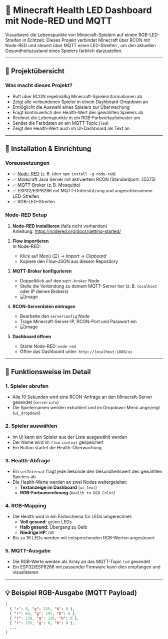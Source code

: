 # 🧱 Minecraft Health LED Dashboard mit Node-RED und MQTT

Visualisiere die Lebenspunkte von Minecraft-Spielern auf einem RGB-LED-Streifen in Echtzeit. Dieses Projekt verbindet Minecraft über RCON mit Node-RED und steuert über MQTT einen LED-Streifen , um den aktuellen Gesundheitszustand eines Spielers farblich darzustellen.

---

## 🧠 Projektübersicht

### Was macht dieses Projekt?

- Ruft über RCON regelmäßig Minecraft-Spielerinformationen ab
- Zeigt alle verbundenen Spieler in einem Dashboard-Dropdown an
- Ermöglicht die Auswahl eines Spielers zur Überwachung
- Fragt kontinuierlich den Health-Wert des gewählten Spielers ab
- Rechnet die Lebenspunkte in ein RGB-Farbverlaufsmuster um
- Sendet die Farbdaten an ein MQTT-Topic (`led`)
- Zeigt den Health-Wert auch im UI-Dashboard als Text an

---

## 🔧 Installation & Einrichtung

### Voraussetzungen

- ✅ [Node-RED](https://nodered.org/) (z. B. über `npm install -g node-red`)
- ✅ Minecraft Java Server mit aktiviertem RCON (Standardport: 25575)
- ✅ MQTT-Broker (z. B. Mosquitto)
- ✅ ESP32/ESP8266 mit MQTT-Unterstützung und angeschlossenem LED-Streifen
- ✅ RGB-LED-Streifen 

### Node-RED Setup

1. **Node-RED installieren** (falls nicht vorhanden)  
   Anleitung: https://nodered.org/docs/getting-started/

2. **Flow importieren**  
   In Node-RED:
   - Klick auf Menü (☰) → *Import* → *Clipboard*
   - Kopiere den Flow-JSON aus diesem Repository

3. **MQTT-Broker konfigurieren**
   - Doppelklick auf den `mqtt-broker` Node
   - Stelle die Verbindung zu deinem MQTT-Server her (z. B. `localhost` oder IP deines Brokers)
   - ![image](https://github.com/user-attachments/assets/8ddb78f8-fab4-4d41-b372-b8c9f47ad384)


4. **RCON-Serverdaten eintragen**
   - Bearbeite den `serverconfig` Node
   - Trage Minecraft-Server-IP, RCON-Port und Passwort ein
   - ![image](https://github.com/user-attachments/assets/d756d41f-6155-4c19-bcc4-88761eba3251)


5. **Dashboard öffnen**
   - Starte Node-RED: `node-red`
   - Öffne das Dashboard unter: `http://localhost:1880/ui`

---

## 🧪 Funktionsweise im Detail

### 1. Spieler abrufen

- Alle 10 Sekunden wird eine RCON-Anfrage an den Minecraft-Server gesendet (`serverinfo`)
- Die Spielernamen werden extrahiert und im Dropdown-Menü angezeigt (`ui_dropdown`)

### 2. Spieler auswählen

- Im UI kann ein Spieler aus der Liste ausgewählt werden
- Der Name wird im `flow context` gespeichert
- Ein Button startet die Health-Überwachung

### 3. Health-Abfrage

- Ein `setInterval` fragt jede Sekunde den Gesundheitswert des gewählten Spielers ab
- Die Health-Werte werden an zwei Nodes weitergeleitet:
  - **Textanzeige im Dashboard** (`ui_text`)
  - **RGB-Farbumrechnung** (`Health to RGB Color`)

### 4. RGB-Mapping

- Die Health wird in ein Farbschema für LEDs umgerechnet:
  - **Voll gesund:** grüne LEDs
  - **Halb gesund:** Übergang zu Gelb
  - **Niedrige HP:** rot
- Bis zu 16 LEDs werden mit entsprechenden RGB-Werten angesteuert

### 5. MQTT-Ausgabe

- Die RGB-Werte werden als Array an das MQTT-Topic `led` gesendet
- Ein ESP32/ESP8266 mit passender Firmware kann dies empfangen und visualisieren

---

## 💡 Beispiel RGB-Ausgabe (MQTT Payload)

```json
[
  { "r": 0, "g": 255, "b": 0 },
  { "r": 64, "g": 191, "b": 0 },
  { "r": 128, "g": 128, "b": 0 },
  { "r": 255, "g": 0, "b": 0 },
  ...
]
